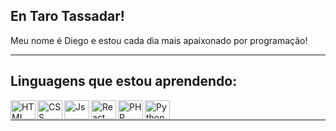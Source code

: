   ## En Taro Tassadar! <br>
  Meu nome é Diego e estou cada dia mais apaixonado por programação! <br>
  
  <hr>
  
  ## Linguagens que estou aprendendo:
  
  <div style="display: inline_block;">
    <img align="left" alt="HTML" height="30" width="40" src="https://cdn.jsdelivr.net/gh/devicons/devicon/icons/html5/html5-plain.svg">
    <img align="left" alt="CSS" height="30" width="40" src="https://cdn.jsdelivr.net/gh/devicons/devicon/icons/css3/css3-plain.svg">
    <img align="left" alt="Js" height="30" width="40" src="https://cdn.jsdelivr.net/gh/devicons/devicon/icons/javascript/javascript-plain.svg">
    <img align="left" alt="React" height="30" width="40" src="https://cdn.jsdelivr.net/gh/devicons/devicon/icons/react/react-original.svg">
    <img align="left" alt="PHP" height="30" width="40" src="https://cdn.jsdelivr.net/gh/devicons/devicon/icons/php/php-plain.svg">
    <img align="left" alt="Python" height="30" width="40" src="https://cdn.jsdelivr.net/gh/devicons/devicon/icons/python/python-plain.svg">
  
  </div> <br>
  
  <hr>
